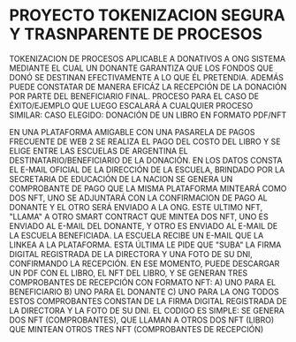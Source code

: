 # PROYECTO TOKENIZACION SEGURA Y TRASNPARENTE DE PROCESOS
TOKENIZACION DE PROCESOS APLICABLE A DONATIVOS A ONG SISTEMA MEDIANTE EL CUAL UN DONANTE GARANTIZA QUE LOS FONDOS QUE DONÓ SE DESTINAN EFECTIVAMENTE A LO QUE ÉL PRETENDIA.
ADEMÁS PUEDE CONSTATAR DE MANERA EFICÁZ LA RECEPCIÓN DE LA DONACIÓN POR PARTE DEL BENEFICIARIO FINAL. 
PROCESO PARA EL CASO DE ÉXITO/EJEMPLO QUE LUEGO ESCALARÁ A CUALQUIER PROCESO SIMILAR: CASO ELEGIDO: DONACIÓN DE UN LIBRO EN FORMATO PDF/NFT

EN UNA PLATAFORMA AMIGABLE CON UNA PASARELA DE PAGOS FRECUENTE DE WEB 2 SE REALIZA EL PAGO DEL COSTO DEL LIBRO Y 
SE ELIGE ENTRE LAS ESCUELAS DE ARGENTINA EL DESTINATARIO/BENEFICIARIO DE LA DONACIÓN. 
EN LOS DATOS CONSTA EL E-MAIL OFICIAL DE LA DIRECCIÓN DE LA ESCUELA, BRINDADO POR LA SECRETARIA DE EDUCACIÓN DE LA NACION
SE GENERA UN COMPROBANTE DE PAGO QUE LA MISMA PLATAFORMA MINTEARÁ COMO DOS NFT, UNO SE ADJUNTARÁ CON LA CONFIRMACION DE PAGO AL DONANTE Y EL OTRO SERÁ ENVIADO A LA ONG.
ESTE ULTIMO NFT, "LLAMA" A OTRO SMART CONTRACT QUE MINTEA DOS NFT, UNO ES ENVIADO AL E-MAIL DEL DONANTE, Y OTRO ES ENVIADO AL E-MAIL DE LA ESCUELA BENEFICIADA.
LA ESCUELA RECIBE UN E-MAIL QUE LA LINKEA A LA PLATAFORMA. ESTA ÚLTIMA LE PIDE QUE "SUBA" LA FIRMA DIGITAL REGISTRADA DE LA DIRECTORA Y UNA FOTO DE SU DNI,
CONFIRMANDO LA RECEPCIÓN. 
EN ESE MOMENTO, PUEDE DESCARGAR UN PDF CON EL LIBRO, EL NFT DEL LIBRO, 
Y SE GENERAN TRES COMPROBANTES DE RECEPCIÓN CON FORMATO NFT:
A) UNO PARA EL BENEFICIARIO B) UNO PARA EL DONANTE C) UNO PARA LA ONG TODOS ESTOS COMPROBANTES CONSTAN DE LA FIRMA DIGITAL REGISTRADA DE LA DIRECTORA Y LA FOTO DE SU DNI.
EL CODIGO ES SIMPLE: SE GENERA DOS NFT (COMPROBANTES), QUE LLAMAN A OTROS DOS NFT (LIBRO) QUE MINTEAN OTROS TRES NFT (COMPROBANTES DE RECEPCIÓN)
